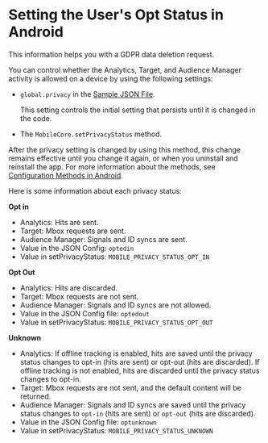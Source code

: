 # Setting the User's Opt Status in Android

This information helps you with a GDPR data deletion request.

You can control whether the Analytics, Target, and Audience Manager activity is allowed on a device by using the following settings:

* `global.privacy` in the [Sample JSON File](https://github.com/jiabingeng/sdk-v5-docs/tree/8509ef7d0edcdccfdae5a521cb1fe94693581dba/sdk-core/sdk-core/sample-json-file.md).

  This setting controls the initial setting that persists until it is changed in the code.

* The `MobileCore.setPrivacyStatus` method.

After the privacy setting is changed by using this method, this change remains effective until you change it again, or when you uninstall and reinstall the app. For more information about the methods, see [Configuration Methods in Android](https://github.com/jiabingeng/sdk-v5-docs/tree/8509ef7d0edcdccfdae5a521cb1fe94693581dba/sdk-core/sdk-coare/configuration-methods-in-android/README.md).

Here is some information about each privacy status:

**Opt in**

* Analytics: Hits are sent.
* Target: Mbox requests are sent.
* Audience Manager: Signals and ID syncs are sent.
* Value in the JSON Config: `optedin`
* Value in setPrivacyStatus: `MOBILE_PRIVACY_STATUS_OPT_IN`

**Opt Out**

* Analytics: Hits are discarded.
* Target: Mbox requests are not sent.
* Audience Manager: Signals and ID syncs are not allowed.
* Value in the JSON Config file: `optedout`
* Value in setPrivacyStatus: `MOBILE_PRIVACY_STATUS_OPT_OUT`

**Unknown**

* Analytics: If offline tracking is enabled, hits are saved until the privacy status changes to opt-in \(hits are sent\) or opt-out \(hits are discarded\).  If offline tracking is not enabled, hits are discarded until the privacy status changes to opt-in.
* Target: Mbox requests are not sent, and the default content will be returned.
* Audience Manager: Signals and ID syncs are saved until the privacy status changes to `opt-in` \(hits are sent\) or `opt-out` \(hits are discarded\).
* Value in the JSON Config file: `optunknown`
* Value in setPrivacyStatus: `MOBILE_PRIVACY_STATUS_UNKNOWN`
